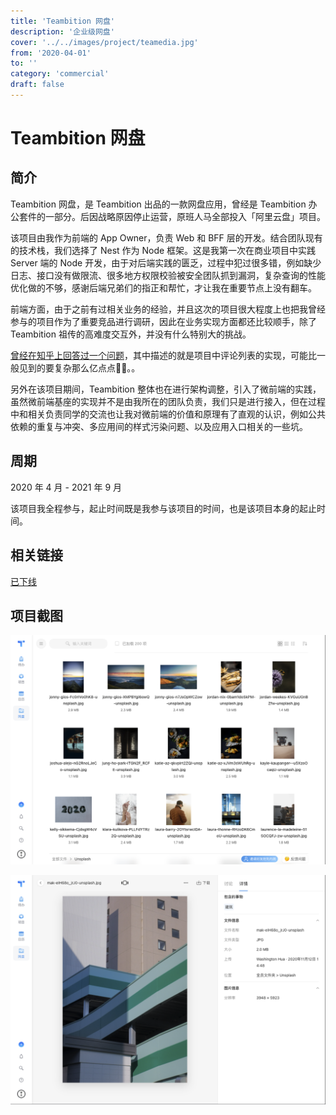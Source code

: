 ```yaml
---
title: 'Teambition 网盘'
description: '企业级网盘'
cover: '../../images/project/teamedia.jpg'
from: '2020-04-01'
to: ''
category: 'commercial'
draft: false
---
```



# Teambition 网盘

## 简介

Teambition 网盘，是 Teambition 出品的一款网盘应用，曾经是 Teambition 办公套件的一部分。后因战略原因停止运营，原班人马全部投入「阿里云盘」项目。

该项目由我作为前端的 App Owner，负责 Web 和 BFF 层的开发。结合团队现有的技术栈，我们选择了 Nest 作为 Node 框架。这是我第一次在商业项目中实践 Server 端的 Node 开发，由于对后端实践的匮乏，过程中犯过很多错，例如缺少日志、接口没有做限流、很多地方权限校验被安全团队抓到漏洞，复杂查询的性能优化做的不够，感谢后端兄弟们的指正和帮忙，才让我在重要节点上没有翻车。

前端方面，由于之前有过相关业务的经验，并且这次的项目很大程度上也把我曾经参与的项目作为了重要竞品进行调研，因此在业务实现方面都还比较顺手，除了 Teambition 祖传的高难度交互外，并没有什么特别大的挑战。

[曾经在知乎上回答过一个问题](https://www.zhihu.com/question/405803611/answer/1332256869)，其中描述的就是项目中评论列表的实现，可能比一般见到的要复杂那么亿点点🤏🏻。。

另外在该项目期间，Teambition 整体也在进行架构调整，引入了微前端的实践，虽然微前端基座的实现并不是由我所在的团队负责，我们只是进行接入，但在过程中和相关负责同学的交流也让我对微前端的价值和原理有了直观的认识，例如公共依赖的重复与冲突、多应用间的样式污染问题、以及应用入口相关的一些坑。


## 周期

2020 年 4 月 - 2021 年 9 月

该项目我全程参与，起止时间既是我参与该项目的时间，也是该项目本身的起止时间。

## 相关链接

[已下线](https://www.teambition.com/pan/)

## 项目截图

![文件列表](../../images/project/teamedia/folder.png)

![文件详情](../../images/project/teamedia/file.png)
